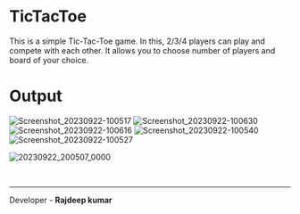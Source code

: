 # TicTacToe

This is a simple Tic-Tac-Toe game. In this, 2/3/4 players can play and compete with each other.
It allows you to choose number of players and board of your choice.

# Output


![Screenshot_20230922-100517](https://github.com/rjdp06/TicTacToe/assets/144466783/907ecb62-af6d-41b7-a819-be6a6e90213b)        ![Screenshot_20230922-100630](https://github.com/rjdp06/TicTacToe/assets/144466783/c150f703-e96c-4e3a-9219-95d0690fd318)    ![Screenshot_20230922-100616](https://github.com/rjdp06/TicTacToe/assets/144466783/46a764b2-555c-43a0-bec4-fc7afd100bd7)    ![Screenshot_20230922-100540](https://github.com/rjdp06/TicTacToe/assets/144466783/04e00371-1bde-49a0-86fe-6c8076209ddc)    
![Screenshot_20230922-100527](https://github.com/rjdp06/TicTacToe/assets/144466783/9c6dd0f1-80c0-444c-9000-4741c6e98994)



![20230922_200507_0000](https://github.com/rjdp06/TicTacToe/assets/144466783/560c4e8c-6b68-4a46-a419-ec4ae774a052)





<br>
<hr>
Developer - <b>Rajdeep kumar</b>
